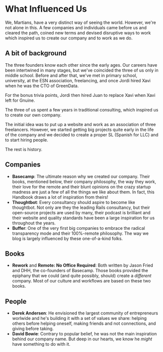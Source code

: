 # What Influenced Us

We, Martians, have a very distinct way of seeing the world. However, we're not alone in this. A few companies and individuals came before us and cleared the path, coined new terms and devised disruptive ways to work which inspired us to create our company and to work as we do.

## A bit of background

The three founders know each other since the early ages. Our careers have been intertwined in many stages, but we've coincided the three of us only in middle school. Before and after that, we've met in primary school, university, at the ESN association, freelancing, and once Jordi hired Xavi when he was the CTO of GreenData.

For the bonus trivia points, Jordi then hired Juan to replace Xavi when Xavi left for Gnuine.

The three of us spent a few years in traditional consulting, which inspired us to create our own company.

The initial idea was to put up a website and work as an association of three freelancers. However, we started getting big projects quite early in the life of the company and we decided to create a proper SL (Spanish for LLC) and to start hiring people.

The rest is history.

## Companies

* __Basecamp__: The ultimate reason why we created our company. Their books, mentioned below, their company philosophy, the way they work, their love for the remote and their blunt opinions on the crazy startup madness are just a few of all the things we like about them. In fact, this Handbook draws a lot of inspiration from theirs!
* __Thoughtbot__: Every consultancy should aspire to become like thoughtbot. Not only are they the leading Rails consultancy, but their open-source projects are used by many, their podcast is brilliant and their website and quality standards have been a large inspiration for us throughout the years.
* __Buffer__: One of the very first big companies to embrace the radical transparency mode and their 100%-remote philosophy. The way we blog is largely influenced by these one-of-a-kind folks.

## Books

* __Rework__ and __Remote: No Office Required__: Both written by Jason Fried and DHH, the co-founders of Basecamp. Those books provided the epiphany that we could (and quite possibly, should) create a _different_ company. Most of our culture and workflows are based on these two books.

## People

* __Derek Andersen__: He envisioned the largest community of entrepreneurs worlwide and he's building it with a set of values we share: helping others before helping oneself, making friends and not connections, and giving before taking.
* __David Bowie__: Contrary to popular belief, he was not the main inspiration behind our company name. But deep in our hearts, we know he _might_ have something to do with it.


